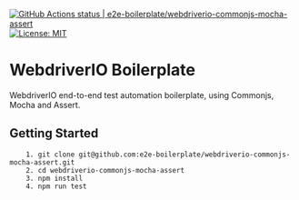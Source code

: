 [![GitHub Actions status | e2e-boilerplate/webdriverio-commonjs-mocha-assert](https://github.com/e2e-boilerplate/webdriverio-commonjs-mocha-assert/workflows/webdriverio-commonjs-mocha-assert/badge.svg)](https://github.com/e2e-boilerplate/webdriverio-commonjs-mocha-assert/actions?workflow=webdriverio-commonjs-mocha-assert) [![License: MIT](https://img.shields.io/badge/License-MIT-yellow.svg)](https://opensource.org/licenses/MIT)

# WebdriverIO Boilerplate

WebdriverIO end-to-end test automation boilerplate, using Commonjs, Mocha and Assert.

## Getting Started

    	1. git clone git@github.com:e2e-boilerplate/webdriverio-commonjs-mocha-assert.git
    	2. cd webdriverio-commonjs-mocha-assert
    	3. npm install
    	4. npm run test
